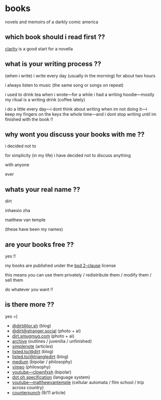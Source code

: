 # books

novels and memoirs of a darkly comic america

## which book should i read first ??

[clarity](https://github.com/triangledirt/books/blob/main/Clarity%3B%29.md) is a good start for a novella

## what is your writing process ??

(when i write) i write every day (usually in the morning) for about two hours

i always listen to music (the same song or songs on repeat)

i used to drink tea when i wrote—for a while i had a writing hoodie—mostly my ritual is a writing drink (coffee lately)

i do a little every day—i dont think about writing when im not doing it—i keep my fingers on the keys the whole time—and i dont stop writing until im finished with the book !!

## why wont you discuss your books with me ??

i decided not to

for simplicity (in my life) i have decided not to discuss anything

with anyone

ever

## whats your real name ??

dirt

inhaesio zha

matthew van temple

(these have been my names)

## are your books free ??

yes !!

my books are published under the [bsd 2-clause](https://github.com/triangledirt/books/blob/main/LICENSE) license

this means you can use them privately / redistribute them / modify them / sell them

do whatever you want !!

## is there more ??

yes =)

- [@dirt@lor.sh](https://lor.sh/@dirt) (blog)
- [@dirt@stranger.social](https://stranger.social/@dirt) (photo + ai)
- [dirt.smugmug.com](https://dirt.smugmug.com) (photo + ai)
- [archive](http://archive.dirt.fastmail.com.user.fm/) (outlines / juvenilia / unfinished)
- [simplenote](http://simp.ly/publish/gNFgMD) (articles)
- [listed.to/@dirt](https://listed.to/@dirt) (blog)
- [listed.to/@triangledirt](https://listed.to/@triangledirt) (blog)
- [medium](https://medium.com/@deadnovelist) (bipolar / philosophy)
- [vimeo](https://vimeo.com/deadnovelist) (philosophy)
- [youtube—clownfxsh](https://m.youtube.com/user/clownfxsh/videos) (bipolar)
- [dot oh specification](https://docs.google.com/document/d/18vFDRfgUui8Ye0jJJd3lm088-3u8hnQbBrwKEp6vatM/mobilebasic?authkey=CNub6MEH&hl=en) (language system)
- [youtube—matthewvantemple](https://m.youtube.com/user/matthewvantemple/videos) (cellular automata / film school / trip across country)
- [counterpunch](https://www.counterpunch.org/2001/10/09/marginalization-and-terror/) (9/11 article)
